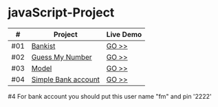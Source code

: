 # javaScript-Project
|  #  | Project                                                                                                    | Live Demo                                                                           |
| :-: | ---------------------------------------------------------------------------------------------------------- | ----------------------------------------------------------------------------------- |
| #01 | [Bankist](https://feroz455.github.io/javaScript-Project/Bankist/)                        | [GO >>](https://feroz455.github.io/javaScript-Project/Bankist/)               |
| #02 | [Guess My Number](https://feroz455.github.io/javaScript-Project/Guess-myNumber/)         | [GO >>](https://feroz455.github.io/javaScript-Project/Guess-myNumber/)           |
| #03 | [Model](https://feroz455.github.io/javaScript-Project/Model/)        | [GO >>](https://feroz455.github.io/javaScript-Project/Model/)         |
| #04 | [Simple Bank account](https://feroz455.github.io/javaScript-Project/simple%20Bank%20Account/)     | [GO >>](https://feroz455.github.io/javaScript-Project/simple%20Bank%20Account/)               |



 #4  For bank account you should put this user name "fm" and pin '2222'

